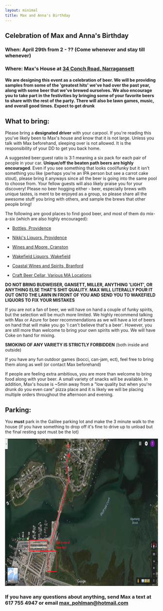 ```yaml
---
layout: minimal
title: Max and Anna's Birthday
---
```


## Celebration of Max and Anna's Birthday

### When: April 29th from 2 - ?? (Come whenever and stay till whenever)

### Where: Max's House at [34 Conch Road, Narragansett](https://www.google.com/maps/dir/''/34+Conch+Rd,+Narragansett,+RI+02882/data=!4m5!4m4!1m0!1m2!1m1!1s0x89e5be5eba6be5fd:0x3931cda692c57dc2?sa=X&ved=0ahUKEwiGgNuKlZPTAhUG_mMKHWkFD20QwwUIIDAA)

#### We are designing this event as a celebration of beer. We will be providing samples from some of the 'greatest hits' we've had over the past year, along with some beer that we've brewed ourselves. We also encourage you to take part in the festivities by bringing some of your favorite beers to share with the rest of the party. There will also be lawn games, music, and overall good times. **Expect to get drunk** 


What to bring: 
----------------
Please bring a **designated driver** with your carpool. If you're reading this you've likely been to Max's house and know that it is not large. Unless you talk with Max
beforehand, sleeping over is not allowed. It is the responsibility of your DD to get you back home.

A suggested beer:guest ratio is 3:1 meaning a six pack for each pair of people in your car. **Unique/off the beaten path beers are highly encouraged**. Even if you see something 
that looks cool/funky but it isn't something you like (perhaps you're an IPA person but see a carrot cake stout), please bring it anyways since all the beer is going into the same
pool to choose from. Your fellow guests will also likely praise you for your discovery! Please no beer hogging either - beer, especially brews with unique tastes, is ment to be enjoyed
as a group, so please share all the awesome stuff you bring with others, and sample the brews that other people bring!

 The following are good places to find good beer, and most of them do mix-a-six (which are also highly encouraged):

* [Bottles, Providence](http://bottlesfinewine.com/)

* [Nikki's Liquors, Providence](http://www.nikkisliquors.com)

* [Wines and Moore, Cranston](http://winesandmoreri.com/)

* [Wakefield Liquors, Wakefield](http://www.wakefieldliquors.com/)

* [Coastal Wines and Spirits, Branford](https://www.coastalwine.net/)

* [Craft Beer Cellar, Various MA Locations](https://craftbeercellar.com/)

**DO NOT BRING BUDWEISER, GANSETT, MILLER, ANYTHING 'LIGHT', OR ANYTHING ELSE THAT'S SHIT QUALITY. MAX WILL LITERALLY POUR IT OUT ONTO THE LAWN IN FRONT OF YOU AND SEND YOU TO WAKEFIELD
LIQUORS TO FIX YOUR MISTAKES**

If you are not a fan of beer, we will have on hand a couple of funky spirits, but the selection will be much more limited. We highly recommend talking with Max or Azure for beer recommendations
as we will have a lot of beers on hand that will make you go 'I can't believe that's a beer'. However, you are still more than welcome to bring your own spirits with you. We will have
Coke on hand for mixing.

**SMOKING OF ANY VARIETY IS STRICTLY FORBIDDEN** (both inside and outside)

If you have any fun outdoor games (bocci, can-jam, ect), feel free to bring them along as well (or contact Max beforehand)

If people are feeling extra ambitious, you are more than welcome to bring food along with your beer. A small variety of snacks will be available. In addition, Max's house is ~5min
away from a "low quality but when you're drunk do you even care" pizza place and it is likely we will be placing multiple orders throughout the afternoon and evening.

Parking: 
------------------
You **must** park in the Galilee parking lot and make the 3 minute walk to the house (if you have something to drop off it's fine to drive up to unload but the final resting spot must be the lot)

<img src="https://github.com/maxpohlman/maxpohlman.github.io/blob/master/img/parking.png?raw=true" width="788" height="485" />

### If you have any questions about anything, send Max a text at 617 755 4947 or email [max_pohlman@hotmail.com](mailto:max_pohlman@hotmail.com)

